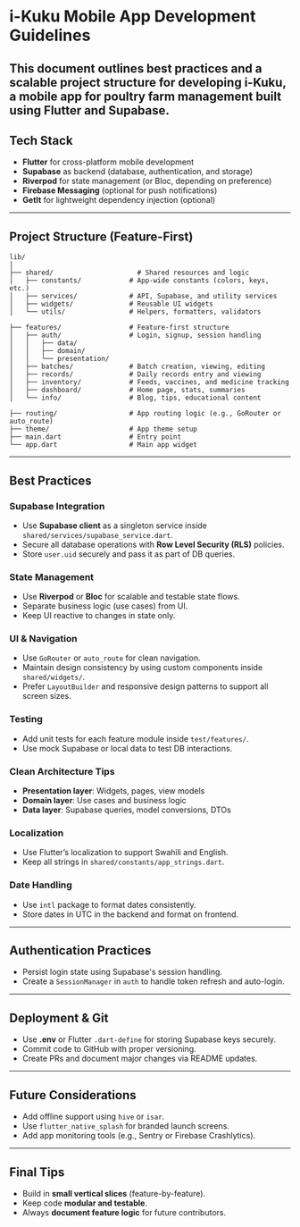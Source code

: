# i-Kuku Mobile App Development Guidelines

This document outlines best practices and a scalable project structure for developing 
**i-Kuku**, a mobile app for poultry farm management built using **Flutter** and **Supabase**. 
---

## Tech Stack

- **Flutter** for cross-platform mobile development 
- **Supabase** as backend (database, authentication, and storage) 
- **Riverpod** for state management (or Bloc, depending on preference)
- **Firebase Messaging** (optional for push notifications)
- **GetIt** for lightweight dependency injection (optional)

---

## Project Structure (Feature-First)

```
lib/
│
├── shared/                     # Shared resources and logic
│   ├── constants/            # App-wide constants (colors, keys, etc.)
│   ├── services/             # API, Supabase, and utility services
│   ├── widgets/              # Reusable UI widgets
│   └── utils/                # Helpers, formatters, validators

├── features/                 # Feature-first structure
│   ├── auth/                 # Login, signup, session handling
│   │   ├── data/
│   │   ├── domain/
│   │   └── presentation/
│   ├── batches/              # Batch creation, viewing, editing
│   ├── records/              # Daily records entry and viewing
│   ├── inventory/            # Feeds, vaccines, and medicine tracking
│   ├── dashboard/            # Home page, stats, summaries
│   └── info/                 # Blog, tips, educational content

├── routing/                  # App routing logic (e.g., GoRouter or auto_route)
├── theme/                    # App theme setup
├── main.dart                 # Entry point
└── app.dart                  # Main app widget
```

---

## Best Practices

### Supabase Integration

- Use **Supabase client** as a singleton service inside `shared/services/supabase_service.dart`.
- Secure all database operations with **Row Level Security (RLS)** policies.
- Store `user.uid` securely and pass it as part of DB queries.

### State Management

- Use **Riverpod** or **Bloc** for scalable and testable state flows.
- Separate business logic (use cases) from UI.
- Keep UI reactive to changes in state only.

### UI & Navigation

- Use `GoRouter` or `auto_route` for clean navigation.
- Maintain design consistency by using custom components inside `shared/widgets/`.
- Prefer `LayoutBuilder` and responsive design patterns to support all screen sizes.

### Testing

- Add unit tests for each feature module inside `test/features/`.
- Use mock Supabase or local data to test DB interactions.

### Clean Architecture Tips

- **Presentation layer**: Widgets, pages, view models
- **Domain layer**: Use cases and business logic
- **Data layer**: Supabase queries, model conversions, DTOs

### Localization

- Use Flutter’s localization to support Swahili and English.
- Keep all strings in `shared/constants/app_strings.dart`.

### Date Handling

- Use `intl` package to format dates consistently.
- Store dates in UTC in the backend and format on frontend.

---

## Authentication Practices

- Persist login state using Supabase's session handling.
- Create a `SessionManager` in `auth` to handle token refresh and auto-login.

---

##  Deployment & Git

- Use **.env** or Flutter `.dart-define` for storing Supabase keys securely.
- Commit code to GitHub with proper versioning.
- Create PRs and document major changes via README updates.

---

## Future Considerations

- Add offline support using `hive` or `isar`.
- Use `flutter_native_splash` for branded launch screens.
- Add app monitoring tools (e.g., Sentry or Firebase Crashlytics).

---

##  Final Tips

- Build in **small vertical slices** (feature-by-feature).
- Keep code **modular and testable**.
- Always **document feature logic** for future contributors.
